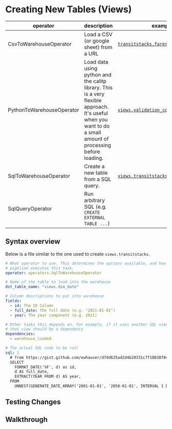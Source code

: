 # Creating New Tables (Views)

| operator | description | example |
| -------- | ----------- | ------- |
| CsvToWarehouseOperator  | Load a CSV (or google sheet) from a URL | [`transitstacks.fares`](https://github.com/cal-itp/data-infra/blob/main/airflow/dags/transitstacks_loader/fares.yml) |
| PythonToWarehouseOperator | Load data using python and the calitp library. This is a very flexible approach. It's useful when you want to do a small amount of processing before loading. | [`views.validation_code_descriptions`](https://github.com/cal-itp/data-infra/blob/main/airflow/dags/gtfs_views/validation_code_descriptions.py) |
| SqlToWarehouseOperator | Create a new table from a SQL query. | [`views.transitstacks`](https://github.com/cal-itp/data-infra/blob/main/airflow/dags/gtfs_views/transitstacks.yml) |
| SqlQueryOperator | Run arbitrary SQL (e.g. `CREATE EXTERNAL TABLE ...`) | |

## Syntax overview

Below is a file similar to the one used to create `views.transitstacks`.

```yaml
# What operator to use. This determines the options available, and how the
# pipeline executes this task.
operator: operators.SqlToWarehouseOperator

# Name of the table to load into the warehouse
dst_table_name: "views.dim_date"

# Column descriptions to put into warehouse
fields:
  - id: The ID Column
  - full_date: The full date (e.g. "2021-01-01")
  - year: The year component (e.g. 2021)

# Other tasks this depends on. For example, if it uses another SQL view, then
# that view should be a dependency
dependencies:
  - warehouse_loaded

# The actual SQL code to be run!
sql: |
  # from https://gist.github.com/ewhauser/d7dd635ad2d4b20331c7f18038f04817
  SELECT
    FORMAT_DATE('%F', d) as id,
    d AS full_date,
    EXTRACT(YEAR FROM d) AS year,
  FROM
    UNNEST(GENERATE_DATE_ARRAY('2001-01-01', '2050-01-01', INTERVAL 1 DAY)) d
```

## Testing Changes

## Walkthrough
